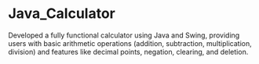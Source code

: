 # Java_Calculator
Developed a fully functional calculator using Java and Swing, providing users with basic arithmetic operations (addition, subtraction, multiplication, division) and features like decimal points, negation, clearing, and deletion.
